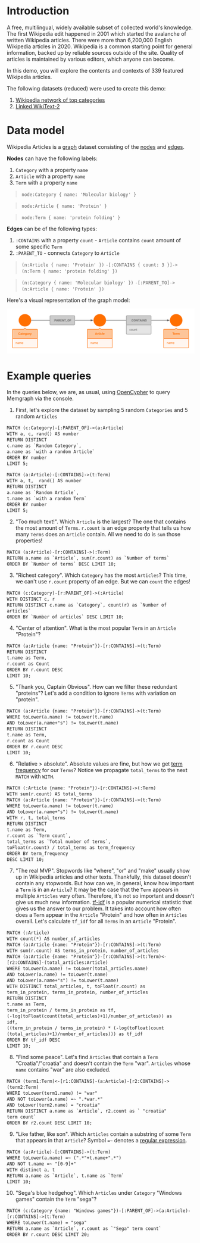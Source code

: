 
# Introduction

A free, multilingual, widely available subset of collected world's knowledge. The first Wikipedia edit happened in 2001 which started the avalanche of written Wikipedia articles. There were more than 6,200,000 English Wikipedia articles in 2020. Wikipedia is a common starting point for general information, backed up by reliable sources outside of the site. Quality of articles is maintained by various editors, which anyone can become.

In this demo, you will explore the contents and contexts of 339 featured Wikipedia articles.

The following datasets (reduced) were used to create this demo:
1. [Wikipedia network of top categories](https://snap.stanford.edu/data/wiki-topcats.html)
2. [Linked WikiText-2](https://rloganiv.github.io/linked-wikitext-2/#/)
# Data model
Wikipedia Articles is a [graph](https://en.wikipedia.org/wiki/Graph_theory#:~:text=In%20mathematics%2C%20graph%20theory%20is,also%20called%20links%20or%20lines) dataset consisting of the [nodes](https://en.wikipedia.org/wiki/Vertex_(graph_theory)) and [edges](https://en.wikipedia.org/wiki/Glossary_of_graph_theory_terms#edge).

**Nodes** can have the following labels:
1. `Category` with a property `name`
2. `Article` with a property `name`
3. `Term`  with a property `name`

> `node:Category { name: 'Molecular biology' }`

> `node:Article { name: 'Protein' }`

> `node:Term { name: 'protein folding' }`

**Edges** can be of the following types:

1. `:CONTAINS` with a property `count` - `Article` contains `count` amount of some specific `Term`
2. `:PARENT_TO` - connects `Category` to `Article`

> `(n:Article { name: 'Protein' })` `-[:CONTAINS { count: 3 }]->` `(n:Term { name: 'protein folding' })`

> `(n:Category { name: 'Molecular biology' })` `-[:PARENT_TO]->` `(n:Article { name: 'Protein' })`

Here's a visual representation of the graph model:

![](../data/wiki_tutorial_graph.png)

# Example queries

In the queries below, we are, as usual, using [OpenCypher](https://www.opencypher.org/) to query Memgraph via the console.

1. First, let's explore the dataset by sampling 5 random `Categories` and 5 random `Articles`

```opencypher
MATCH (c:Category)-[:PARENT_OF]->(a:Article)
WITH a, c, rand() AS number
RETURN DISTINCT
c.name as `Random Category`,
a.name as `with a random Article`
ORDER BY number
LIMIT 5;
```
```opencypher
MATCH (a:Article)-[:CONTAINS]->(t:Term)
WITH a, t,  rand() AS number
RETURN DISTINCT
a.name as `Random Article`,
t.name as `with a random Term`
ORDER BY number
LIMIT 5;
```

2. "Too much text!". Which `Article` is the largest? The one that contains the most amount of `Terms`. `r.count` is an edge property that tells us how many `Terms` does an `Article` contain. All we need to do is `sum` those properties!
```opencypher
MATCH (a:Article)-[r:CONTAINS]->(:Term)
RETURN a.name as `Article`, sum(r.count) as `Number of terms`
ORDER BY `Number of terms` DESC LIMIT 10;
```


3. "Richest category". Which `Category` has the most `Articles`? This time, we can't use `r.count` property of an edge. But we can `count` the edges!

```opencypher
MATCH (c:Category)-[r:PARENT_OF]->(:Article)
WITH DISTINCT c, r
RETURN DISTINCT c.name as `Category`, count(r) as `Number of 
articles`
ORDER BY `Number of articles` DESC LIMIT 10;
```


4. "Center of attention". What is the most popular `Term` in an `Article` "Protein"?

```opencypher
MATCH (a:Article {name: "Protein"})-[r:CONTAINS]->(t:Term)
RETURN DISTINCT
t.name as Term,
r.count as Count
ORDER BY r.count DESC
LIMIT 10;
```

5. "Thank you, Captain Obvious". How can we filter these redundant "proteins"? Let's add a condition to ignore `Terms` with variation on "protein".
```opencypher
MATCH (a:Article {name: "Protein"})-[r:CONTAINS]->(t:Term)
WHERE toLower(a.name) != toLower(t.name)
AND toLower(a.name+"s") != toLower(t.name)
RETURN DISTINCT
t.name as Term,
r.count as Count
ORDER BY r.count DESC
LIMIT 10;
```


6. "Relative > absolute". Absolute values are fine, but how we get [term frequency](https://en.wikipedia.org/wiki/Tf%E2%80%93idf#Term_frequency_2) for our `Terms`? Notice we propagate `total_terms` to the next `MATCH` with `WITH`.
```opencypher
MATCH (:Article {name: "Protein"})-[r:CONTAINS]->(:Term)
WITH sum(r.count) AS total_terms
MATCH (a:Article {name: "Protein"})-[r:CONTAINS]->(t:Term)
WHERE toLower(a.name) != toLower(t.name)
AND toLower(a.name+"s") != toLower(t.name)
WITH r, t, total_terms
RETURN DISTINCT
t.name as Term,
r.count as `Term count`,
total_terms as `Total number of terms`,
toFloat(r.count) / total_terms as term_frequency
ORDER BY term_frequency
DESC LIMIT 10;
```

7. "The real MVP". Stopwords like "where", "or" and "make" usually show up in Wikipedia articles and other texts. Thankfully, this dataset doesn't contain any stopwords. But how can we, in general, know how important a `Term` is in an `Article`? It may be the case that the `Term` appears in multiple `Articles` very often. Therefore, it's not so important and doesn't give us much new information. [tf-idf](https://en.wikipedia.org/wiki/Tf%E2%80%93idf) is a popular numerical statistic that gives us the answer to our problem. It takes into account how often does a `Term` appear in the `Article` "Protein" and how often in `Articles` overall. Let's calculate `tf_idf` for all `Terms` in an `Article` "Protein".

```opencypher
MATCH (:Article)
WITH count(*) AS number_of_articles
MATCH (a:Article {name: "Protein"})-[r:CONTAINS]->(t:Term)
WITH sum(r.count) AS terms_in_protein, number_of_articles
MATCH (a:Article {name: "Protein"})-[r:CONTAINS]->(t:Term)<-
[r2:CONTAINS]-(total_articles:Article)
WHERE toLower(a.name) != toLower(total_articles.name)
AND toLower(a.name) != toLower(t.name)
AND toLower(a.name+"s") != toLower(t.name)
WITH DISTINCT total_articles, t, toFloat(r.count) as 
term_in_protein, terms_in_protein, number_of_articles
RETURN DISTINCT
t.name as Term,
term_in_protein / terms_in_protein as tf,
(-log(toFloat(count(total_articles)+1)/number_of_articles)) as
idf,
((term_in_protein / terms_in_protein) * (-log(toFloat(count
(total_articles)+1)/number_of_articles))) as tf_idf
ORDER BY tf_idf DESC
LIMIT 10;
```

8. "Find some peace". Let's find `Articles` that contain a `Term` "Croatia"/"croatia" and doesn't contain the `Term` "war". `Articles` whose `name` contains "war" are also excluded.

```opencypher
MATCH (term1:Term)<-[r1:CONTAINS]-(a:Article)-[r2:CONTAINS]->
(term2:Term)
WHERE toLower(term1.name) != "war"
AND NOT toLower(a.name) =~ ".*war.*"
AND toLower(term2.name) = "croatia"
RETURN DISTINCT a.name as `Article`, r2.count as ` "croatia" 
term count`
ORDER BY r2.count DESC LIMIT 10;
```

9. "Like father, like son". Which `Articles` contain a substring of some `Term` that appears in that `Article`? Symbol `=~` denotes a [regular expression](https://docs.memgraph.com/memgraph/reference-overview/reading-existing-data#regular-expressions).

```opencypher
MATCH (a:Article)-[:CONTAINS]->(t:Term)
WHERE toLower(a.name) =~ (".*"+t.name+".*")
AND NOT t.name =~ "[0-9]+"
WITH distinct a, t
RETURN a.name as `Article`, t.name as `Term`
LIMIT 10;
```

10. "Sega's blue hedgehog". Which `Articles` under `Category` "Windows games" contain the `Term` "sega"?

```opencypher
MATCH (c:Category {name: "Windows games"})-[:PARENT_OF]->(a:Article)-[r:CONTAINS]->(t:Term)
WHERE toLower(t.name) = "sega"
RETURN a.name as `Article`, r.count as `"Sega" term count`
ORDER BY r.count DESC LIMIT 20;
```